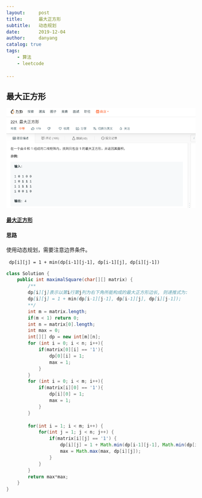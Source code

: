 ```yaml
---
layout:     post
title:      最大正方形
subtitle:   动态规划
date:       2019-12-04
author:     danyang
catalog: true
tags:
    - 算法
    - leetcode

---
```


## 最大正方形

![](../img/最大正方形.png)

#### [最大正方形](https://leetcode-cn.com/problems/maximal-square/)

#### 思路

使用动态规划，需要注意边界条件。

` dp[i][j] = 1 + min(dp[i-1][j-1], dp[i-1][j], dp[i][j-1])`

```java
class Solution {
    public int maximalSquare(char[][] matrix) {
        /**
        dp[i][j]表示以第i行第j列为右下角所能构成的最大正方形边长, 则递推式为: 
        dp[i][j] = 1 + min(dp[i-1][j-1], dp[i-1][j], dp[i][j-1]);
        **/
        int m = matrix.length;
        if(m < 1) return 0;
        int n = matrix[0].length;
        int max = 0;
        int[][] dp = new int[m][n];
        for (int i = 0; i < n; i++){
            if(matrix[0][i] == '1'){
                dp[0][i] = 1;
                max = 1;
            }
        }
        for (int i = 0; i < m; i++){
            if(matrix[i][0] == '1'){
                dp[i][0] = 1;
                max = 1;
            }
        }        
        
        for(int i = 1; i < m; i++) {
            for(int j = 1; j < n; j++) {
                if(matrix[i][j] == '1') {
                    dp[i][j] = 1 + Math.min(dp[i-1][j-1], Math.min(dp[i-1][j], dp[i][j-1]));
                    max = Math.max(max, dp[i][j]); 
                }
            }
        }
        return max*max;
    }
}
```

